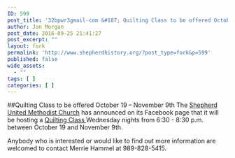 ```yaml
---
ID: 599
post_title: '32bpwr3gmail-com &#187; Quilting Class to be offered October 19 &#8211; November 9th'
author: Jon Morgan
post_date: 2016-09-25 21:41:27
post_excerpt: ""
layout: fork
permalink: 'http://www.shepherdhistory.org/?post_type=fork&p=599'
published: false
wide_assets:
  - ""
tags: [ ]
categories: [ ]
---
```

##Quilting Class to be offered October 19 &#8211; November 9th
The <a href="http://www.shepherdhistory.org/business-directory/568/shepherd-united-methodist-church">Shepherd United Methodist Church</a> has announced on its Facebook page that it will be hosting a <a href="http://www.shepherdhistory.org/event/quilting-class/">Quilting Class </a>Wednesday nights from 6:30 - 8:30 p.m. between October 19 and November 9th.

Anybody who is interested or would like to find out more information are welcomed to contact Merrie Hammel at 989-828-5415.
